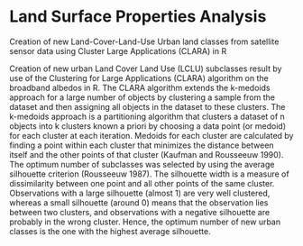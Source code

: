 # Land Surface Properties Analysis
 Creation of new Land-Cover-Land-Use Urban land classes from satellite sensor data using Cluster Large Applications (CLARA) in R 

Creation of new urban Land Cover Land Use (LCLU) subclasses result by use of the Clustering for Large Applications (CLARA) algorithm on the broadband albedos in R. The CLARA algorithm extends the k-medoids approach for a large number of objects by clustering a sample from the dataset and then assigning all objects in the dataset to theseclusters. 
The k-medoids approach is a partitioning algorithm that clusters a dataset of n objects into k clusters known a priori by choosing a data point (or medoid) foreach cluster at each iteration. Medoids for each cluster are calculated by finding apoint within each cluster that minimizes the distance between itself and the otherpoints of that cluster (Kaufman and Rousseeuw 1990).The optimum number of subclasses was selected by using the average silhouettecriterion (Rousseeuw 1987).
The silhouette width is a measure of dissimilaritybetween one point and all other points of the same cluster. Observations with alarge silhouette (almost 1) are very well clustered, whereas a small silhouette
(around 0) means that the observation lies between two clusters, and observationswith a negative silhouette are probably in the wrong cluster. Hence, the optimumnumber of new urban classes is the one with the highest average silhouette.
